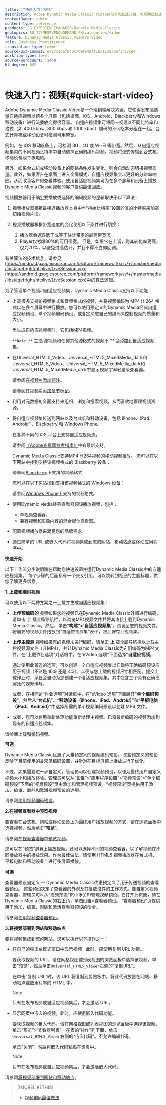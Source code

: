 ```yaml
---
title: '"快速入门：视频"'
description: Adobe Dynamic Media Classic Video的简介和快速开始，可帮助您快速上手和运行。
contentOwner: admin
content-type: reference
products: SG_EXPERIENCEMANAGER/Dynamic-Media-Classic
geptopics: SG_SCENESEVENONDEMAND_PK/categories/video
feature: Dynamic Media Classic,Viewers,Video
role: Business Practitioner
translation-type: tm+mt
source-git-commit: e727c1b5fb43c7def842ff1bafcc8b3ef3437cde
workflow-type: tm+mt
source-wordcount: '1448'
ht-degree: 64%

---
```



# 快速入门：视频{#quick-start-video}

Adobe Dynamic Media Classic Video是一个端到端解决方案，它使得发布高质量自适应视频以跨多个屏幕（包括桌面、iOS、Android、Blackberry和Windows移动设备）进行流播放变得很容易。 自适应视频集可将同一视频以不同比特率和格式（如 400 kbps、800 kbps 和 1000 kbps）编码的不同版本分组在一起。台式计算机或移动设备可检测可用带宽。

例如，在 iOS 移动设备上，可检测 3G、4G 或 Wi-Fi 等带宽。然后，从自适应视频集内的不同视频比特率中自动选择正确的编码视频。视频将流式传输到台式机、移动设备或平板电脑。

另外，如果台式机或移动设备上的网络条件发生变化，则会自动动态切换视频质量。此外，如果客户在桌面上进入全屏模式，自适应视频集会以更好的分辨率响应，从而改善客户的查看体验。使用自适应视频集可为在多个屏幕和设备上播放Dynamic Media Classic视频的客户提供最佳回放。

视频播放器用于确定要播放或选择的编码视频的逻辑取决于以下算法：

1. 视频播放器根据最接近播放器本身中为“初始比特率”设置的值的比特率来加载初始视频片段。
1. 视频播放器根据带宽速度的变化使用以下条件进行切换：

   1. 播放器会选取低于或等于估计带宽的最高带宽流。
   1. Player仅考虑80%的可用带宽。 但是，如果它在上调，则其转化率更高，仅为70%，以避免过高估计，并且不得不立即回调。

有关算法的技术信息，请参见[https://android.googlesource.com/platform/frameworks/av/+/master/media/libstagefright/httplive/LiveSession.cpp](https://android.googlesource.com/platform/frameworks/av/+/master/media/libstagefright/httplive/LiveSession.cpp)中的算法逻辑。

为了管理单个视频和自适应视频集，Dynamic Media Classic支持以下功能：

* 上载很多支持的视频格式和音频格式的视频，并将视频编码为 MP4 H.264 格式以在多个屏幕中进行播放。您可以使用预定义的Dynamic Media经典自适应视频预设、单个视频编码预设，或自定义您自己的编码来控制视频的质量和大小。

   当生成自适应视频集时，它包括MP4视频。

   `**Note:**` 主控/源视频和任何其他源格式的视频不 ** 会添加到自适应视频集。

* 在Univeral_HTML5_Video、Universal_HTML5_MixedMedia_dark和Universal_HTML5_Video、Universal_HTML5_MixedMedia_dark和Universal_HTML5_MixedMedia_dark中显示视频字幕轻量级查看器。

   请参阅[在视频中添加题注](adding-captions-video.md)。

   请参阅[在视频中添加章节标记](adding-chapter-markers-video.md)。

* 利用对元数据的全面支持来组织、浏览和搜索视频，从而高效地管理视频资源。
* 将自适应视频集传送到网站以及台式机和移动设备，包括 iPhone、iPad、Android™、Blackberry 和 Windows Phone。

   在各种不同的 iOS 平台上支持自适应视频流。

   请参阅[《Adobe查看器参考指南》](https://experienceleague.adobe.com/docs/dynamic-media-developer-resources/library/home.html)中的最新支持。

   Dynamic Media Classic支持MP4 H.264视频的移动视频播放。 您可以在以下网站中找到支持该视频格式的 Blackberry 设备：

   请参阅[Blackberry](https://support.blackberry.com/kb/articleDetail?ArticleNumber=000005482)上支持的视频格式。

   您可以在以下网站找到支持该视频格式的 Windows 设备：

   请参阅[Windows Phone](https://msdn.microsoft.com/en-us/library/ff462087(v=vs.92).aspx)上支持的视频格式。

* 使用Dynamic Media经典查看器预设播放视频，包括：

   * 单视频查看器。
   * 兼有视频和图像内容的混合媒体查看器。

* 配置视频播放器来满足您的品牌需求。
* 通过简单的 URL 或嵌入代码将视频集成到您的网站、移动站点或移动应用程序中。

**快速开始**

以下工作流分步说明旨在帮助您快速设置并运行Dynamic Media Classic中的自适应视频集。 每个步骤的后面都有一个交叉引用，可以跳转到相应的主题标题，供您了解更多信息。

**1. 上载和编码视频**

可以使用以下两种方案之一上载并生成自适应视频集：

* **上传预编码的**
视频如果您的视频已在Dynamic Media Classic外部进行编码，请单击 
**上** 载全局导航栏，以浏览MP4视频文件并将其直接上载到Dynamic Media Classic。然后，单击“**构建”>“自适应视频集**”。浏览至您的视频文件。将需要的视频文件拖放到“自适应视频集”表中，然后保存此视频集。
* **上传主控源**
视频如果您的视频未进行编码，请单击 
**上** 载全局导航栏以上载主控视频源文件（非MP4），并让Dynamic Media Classic为它们编码为MP4文件。在“上载作业选项”对话框中，在“eVideo 选项”下面选择“**自适应视频**。

   通过使用此首选的选项，可以创建一个自适应视频集以自动将正确编码预设应用于视频（不论是 16:9 还是 4:3），以便与您上载的视频尺寸相匹配。提交上载作业时，系统会自动为您创建一个自适应视频集，其中包含三个具有正确高宽比的视频编码。

   或者，在相同的“作业选项”对话框中，在“eVideo 选项”下面展开“**单个编码预设**”，然后从“**台式机**”、“**移动设备（iPhone、iPad、Android）**”和“**平板电脑（iPad、Android）**”中选择所需的单个视频编码预设以创建 MP4 文件。

* 或者，您可以使用重新处理功能重新处理主视频。已将最新编码的视频添加到现有的自适应视频集。

请参阅[上载和编码视频](uploading-encoding-videos.md#uploading_and_encoding_videos)。

**可选**

Dynamic Media Classic优惠了大量预定义的视频编码预设。 这些预定义的预设反映了目前使用的最常见编码设置，并针对在目标屏幕上播放进行了优化。

不过，如果需要进一步自定义，管理员可以创建视频预设，以便为最终用户自定义视频大小和播放体验。管理员可以从“设置”>“应用程序设置”>“视频预设”>“单个编码预设”下面的“视频预设”页中添加和管理视频预设。“视频预设”页提供用于添加、编辑、删除和激活视频预设的选项。

请参阅[使用视频编码预设](uploading-encoding-videos.md#working_with_video_encoding_presets)。

**2.在视频查看器中预览视频**

要查看在台式机、网站或移动设备上为最终用户播放视频的方式，请在浏览面板中选择视频，然后单击“**预览**”。

请参阅[在视频查看器中预览视频](previewing-videos-video-viewer.md#previewing_videos_in_a_video_viewer)。

您可以在“预览”屏幕上播放视频。还可以选择不同的视频查看器，以了解视频在不同播放器中的播放效果。作为最佳做法，请使用 HTML5 视频播放器在台式机、平板电脑和移动设备上进行多屏幕播放。

**可选**

查看器预设自定义 — Dynamic Media Classic优惠预定义了用于传送视频的查看器预设。 这些预设决定了查看器的外观及其播放控件的工作方式。要自定义视频查看器，管理员可以从“视频预设”页中添加和管理视频预设。要打开此页面，请在Dynamic Media Classic的右上角，单击设置>查看器预设。 “查看器预设”页提供用于添加、编辑、删除和激活查看器预设的命令。

请参阅[使用视频查看器预设](previewing-videos-video-viewer.md#working_with_video_viewer_presets)。

**3.将视频部署到网站和移动站点**

要将视频集成到您的网站，您可以执行以下操作之一：

* 在自己的弹出或模式窗口中显示视频，此时，应使用复制 URL 功能。

   要获取视频的 URL，请在网格视图或列表视图的浏览面板中选择该视频。单击“预览”，然后单击`Universal_HTML5_Viewer`右侧的“复制URL”。

   在单击“复制 URL”时，该 URL 将复制到剪贴板中。将此代码放置在网站、移动站点或应用程序的 HTML 中。

   >[!NOTE]
   >
   >只有在发布视频或自适应视频集后，才会激活 URL。

* 显示网页中嵌入的视频，此时，应使用嵌入代码功能。

   要获取视频的嵌入代码，请在网格视图或列表视图的浏览面板中选择该视频。单击“预览”>“查看器列表”。在表的“操作”列下面，单击 `Universal_HTML5_Video` 右侧的“嵌入代码”。不允许编辑代码。

   单击“关闭”，然后将嵌入代码粘贴在网页中。

   >[!NOTE]
   >
   >只有在发布视频或自适应视频集后，才会激活嵌入代码。

请参阅[将视频部署到网站和移动站点](deploying-video-websites-mobile-sites.md#deploying_video_to_your_websites_and_mobile_sites)。

>[!MORELIKETHIS]
>
>* [视频编码最佳做法](uploading-encoding-videos.md#best_practices_for_video_encoding)

